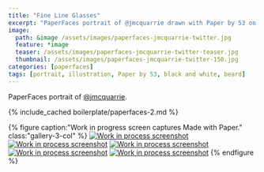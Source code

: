 ```yaml
---
title: "Fine Line Glasses"
excerpt: "PaperFaces portrait of @jmcquarrie drawn with Paper by 53 on an iPad."
image: 
  path: &image /assets/images/paperfaces-jmcquarrie-twitter.jpg 
  feature: *image
  teaser: /assets/images/paperfaces-jmcquarrie-twitter-teaser.jpg
  thumbnail: /assets/images/paperfaces-jmcquarrie-twitter-150.jpg
categories: [paperfaces]
tags: [portrait, illustration, Paper by 53, black and white, beard]
---
```


PaperFaces portrait of [@jmcquarrie](https://twitter.com/jmcquarrie).

{% include_cached boilerplate/paperfaces-2.md %}

{% figure caption:"Work in progress screen captures Made with Paper." class:"gallery-3-col" %}
[![Work in process screenshot](/assets/images/paperfaces-jmcquarrie-process-1-600.jpg)](/assets/images/paperfaces-jmcquarrie-process-1-lg.jpg) [![Work in process screenshot](/assets/images/paperfaces-jmcquarrie-process-2-600.jpg)](/assets/images/paperfaces-jmcquarrie-process-2-lg.jpg) [![Work in process screenshot](/assets/images/paperfaces-jmcquarrie-process-3-600.jpg)](/assets/images/paperfaces-jmcquarrie-process-3-lg.jpg) [![Work in process screenshot](/assets/images/paperfaces-jmcquarrie-process-4-600.jpg)](/assets/images/paperfaces-jmcquarrie-process-4-lg.jpg) [![Work in process screenshot](/assets/images/paperfaces-jmcquarrie-process-4-600.jpg)](/assets/images/paperfaces-jmcquarrie-process-4-lg.jpg)
{% endfigure %}
